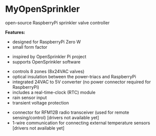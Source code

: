 # MyOpenSprinkler
open-source RaspberryPi sprinkler valve controller

**Features:**
- designed for RaspberryPi Zero W
- small form factor

* inspired by OpenSprinkler Pi project
* supports OpenSprinkler software

- controls 8 zones (8x24VAC valves)
- optical insulation between the power-triacs and RaspberryPi 
- integrated 24VAC to 5V converter (no power connector required for RaspberryPi)
- includes a real-time-clock (RTC) module
- rain sensor input
- transient voltage protection

* connector for RFM12B radio transceiver (used for remote sensing/control)  [drivers not available yet]
* 1-wire communication for connecting external temperature sensors [drivers not available yet]



